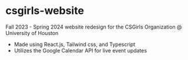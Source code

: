 # csgirls-website

Fall 2023 - Spring 2024 website redesign for the CSGirls Organization @ University of Houston

- Made using React.js, Tailwind css, and Typescript
- Utilizes the Google Calendar API for live event updates
